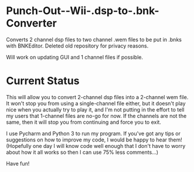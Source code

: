 # Punch-Out--Wii-.dsp-to-.bnk-Converter
Converts 2 channel dsp files to two channel .wem files to be put in .bnks with BNKEditor. Deleted old repository for privacy reasons. 

Will work on updating GUI and 1 channel files if possible.

# Current Status
This will allow you to convert 2-channel dsp files into a 2-channel wem file. It won't stop you from using a single-channel file either, but it doesn't play nice when you actually try to play it, and I'm not putting in the effort to tell my users that 1-channel files are no-go for now. If the channels are not the same, then it will stop you from continuing and force you to exit.

I use Pycharm and Python 3 to run my program. If you've got any tips or suggestions on how to improve my code, I would be happy to hear them! (Hopefully one day I will know code well enough that I don't have to worry about how it all works so then I can use 75% less comments...)

Have fun!
